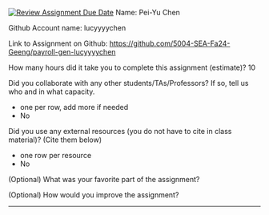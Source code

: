 [![Review Assignment Due Date](https://classroom.github.com/assets/deadline-readme-button-22041afd0340ce965d47ae6ef1cefeee28c7c493a6346c4f15d667ab976d596c.svg)](https://classroom.github.com/a/0MNG42B5)
Name: Pei-Yu Chen

Github Account name: lucyyyychen

Link to Assignment on Github: https://github.com/5004-SEA-Fa24-Geeng/payroll-gen-lucyyyychen

How many hours did it take you to complete this assignment (estimate)? 10

Did you collaborate with any other students/TAs/Professors? If so, tell us who and in what
capacity. 

* one per row, add more if needed
* No
  
Did you use any external resources (you do not have to cite in class material)? (Cite them below)

* one row per resource
* No


(Optional) What was your favorite part of the assignment?

(Optional) How would you improve the assignment?

---
